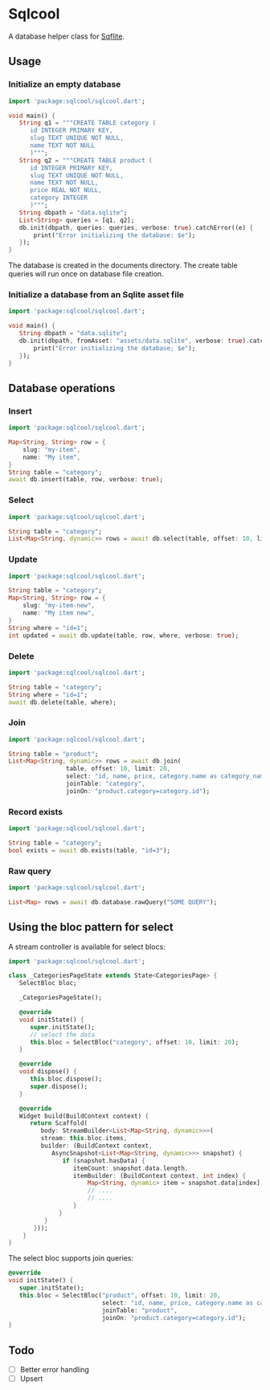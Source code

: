 # Sqlcool

A database helper class for [Sqflite](https://github.com/tekartik/sqflite).

## Usage

### Initialize an empty database

   ```dart
   import 'package:sqlcool/sqlcool.dart';

   void main() {
      String q1 = """CREATE TABLE category (
         id INTEGER PRIMARY KEY,
         slug TEXT UNIQUE NOT NULL,
         name TEXT NOT NULL
         )""";
      String q2 = """CREATE TABLE product (
         id INTEGER PRIMARY KEY,
         slug TEXT UNIQUE NOT NULL,
         name TEXT NOT NULL,
         price REAL NOT NULL,
         category INTEGER
         )""";
      String dbpath = "data.sqlite";
      List<String> queries = [q1, q2];
      db.init(dbpath, queries: queries, verbose: true).catchError((e) {
          print("Error initializing the database: $e");
      });
   }
   ```

The database is created in the documents directory. The create table queries will run once on database file creation.

### Initialize a database from an Sqlite asset file

   ```dart
   import 'package:sqlcool/sqlcool.dart';

   void main() {
      String dbpath = "data.sqlite";
      db.init(dbpath, fromAsset: "assets/data.sqlite", verbose: true).catchError((e) {
          print("Error initializing the database; $e");
      });
   }
   ```

## Database operations

### Insert

   ```dart
   import 'package:sqlcool/sqlcool.dart';
   
   Map<String, String> row = {
       slug: "my-item",
       name: "My item",
   }
   String table = "category";
   await db.insert(table, row, verbose: true);
   ```

### Select

   ```dart
   import 'package:sqlcool/sqlcool.dart';
   
   String table = "category";
   List<Map<String, dynamic>> rows = await db.select(table, offset: 10, limit: 20, where: "id=1");
   ```

### Update

   ```dart
   import 'package:sqlcool/sqlcool.dart';
   
   String table = "category";
   Map<String, String> row = {
       slug: "my-item-new",
       name: "My item new",
   }
   String where = "id=1";
   int updated = await db.update(table, row, where, verbose: true);
   ```

### Delete

   ```dart
   import 'package:sqlcool/sqlcool.dart';
   
   String table = "category";
   String where = "id=1";
   await db.delete(table, where);
   ```

### Join

   ```dart
   import 'package:sqlcool/sqlcool.dart';
   
   String table = "product";
   List<Map<String, dynamic>> rows = await db.join(
                   table, offset: 10, limit: 20,
                   select: "id, name, price, category.name as category_name", 
                   joinTable: "category",
                   joinOn: "product.category=category.id");
   ```

### Record exists

   ```dart
   import 'package:sqlcool/sqlcool.dart';
   
   String table = "category";
   bool exists = await db.exists(table, "id=3");
   ```

### Raw query

   ```dart
   import 'package:sqlcool/sqlcool.dart';
   
   List<Map> rows = await db.database.rawQuery("SOME QUERY");
   ```

## Using the bloc pattern for select

A stream controller is available for select blocs:

   ```dart
   import 'package:sqlcool/sqlcool.dart';
   
   class _CategoriesPageState extends State<CategoriesPage> {
      SelectBloc bloc;

      _CategoriesPageState();

      @override
      void initState() {
         super.initState();
         // select the data
         this.bloc = SelectBloc("category", offset: 10, limit: 20);
      }

      @override
      void dispose() {
         this.bloc.dispose();
         super.dispose();
      }

      @override
      Widget build(BuildContext context) {
         return Scaffold(
            body: StreamBuilder<List<Map<String, dynamic>>>(
            stream: this.bloc.items,
            builder: (BuildContext context,
               AsyncSnapshot<List<Map<String, dynamic>>> snapshot) {
                  if (snapshot.hasData) {
                     itemCount: snapshot.data.length,
                     itemBuilder: (BuildContext context, int index) {
                         Map<String, dynamic> item = snapshot.data[index];
                         // ....
                         // ....
                     }
                 }
             }
          }));
       }
   }
   ```

The select bloc supports join queries:

   ```dart
   @override
   void initState() {
      super.initState();
      this.bloc = SelectBloc("product", offset: 10, limit: 20,
                             select: "id, name, price, category.name as category_name", 
                             joinTable: "product",
                             joinOn: "product.category=category.id");
   }
   ```

## Todo

- [ ] Better error handling
- [ ] Upsert